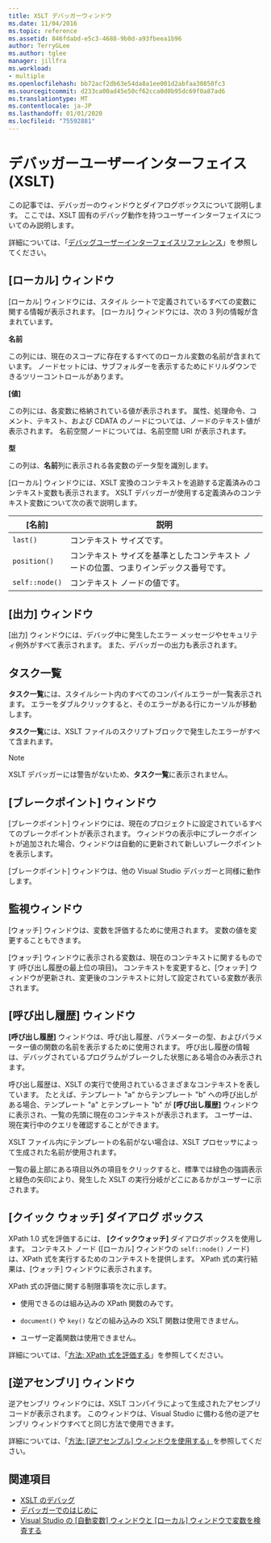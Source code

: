 ```yaml
---
title: XSLT デバッガーウィンドウ
ms.date: 11/04/2016
ms.topic: reference
ms.assetid: 846fdabd-e5c3-4688-9b0d-a93fbeea1b96
author: TerryGLee
ms.author: tglee
manager: jillfra
ms.workload:
- multiple
ms.openlocfilehash: bb72acf2db63e54da8a1ee001d2abfaa30850fc3
ms.sourcegitcommit: d233ca00ad45e50cf62cca0d0b95dc69f0a87ad6
ms.translationtype: MT
ms.contentlocale: ja-JP
ms.lasthandoff: 01/01/2020
ms.locfileid: "75592881"
---
```

# <a name="debugger-user-interface-xslt"></a>デバッガーユーザーインターフェイス (XSLT)

この記事では、デバッガーのウィンドウとダイアログボックスについて説明します。 ここでは、XSLT 固有のデバッグ動作を持つユーザーインターフェイスについてのみ説明します。

詳細については、「[デバッグユーザーインターフェイスリファレンス](../debugger/debugging-user-interface-reference.md)」を参照してください。

## <a name="locals-window"></a>[ローカル] ウィンドウ

[ローカル] ウィンドウには、スタイル シートで定義されているすべての変数に関する情報が表示されます。 [ローカル] ウィンドウには、次の 3 列の情報が含まれています。

**名前**

この列には、現在のスコープに存在するすべてのローカル変数の名前が含まれています。 ノードセットには、サブフォルダーを表示するためにドリルダウンできるツリーコントロールがあります。

**[値]**

この列には、各変数に格納されている値が表示されます。 属性、処理命令、コメント、テキスト、および CDATA のノードについては、ノードのテキスト値が表示されます。 名前空間ノードについては、名前空間 URI が表示されます。

**型**

この列は、**名前**列に表示される各変数のデータ型を識別します。

[ローカル] ウィンドウには、XSLT 変換のコンテキストを追跡する定義済みのコンテキスト変数も表示されます。 XSLT デバッガーが使用する定義済みのコンテキスト変数について次の表で説明します。

|[名前]|説明|
|-|-----------------|
|`last()`|コンテキスト サイズです。|
|`position()`|コンテキスト サイズを基準としたコンテキスト ノードの位置、つまりインデックス番号です。|
|`self::node()`|コンテキスト ノードの値です。|

## <a name="output-window"></a>[出力] ウィンドウ

[出力] ウィンドウには、デバッグ中に発生したエラー メッセージやセキュリティ例外がすべて表示されます。 また、デバッガーの出力も表示されます。

## <a name="task-list"></a>タスク一覧

**タスク一覧**には、スタイルシート内のすべてのコンパイルエラーが一覧表示されます。 エラーをダブルクリックすると、そのエラーがある行にカーソルが移動します。

**タスク一覧**には、XSLT ファイルのスクリプトブロックで発生したエラーがすべて含まれます。

> [!NOTE]
> XSLT デバッガーには警告がないため、**タスク一覧**に表示されません。

## <a name="breakpoints-window"></a>[ブレークポイント] ウィンドウ

[ブレークポイント] ウィンドウには、現在のプロジェクトに設定されているすべてのブレークポイントが表示されます。 ウィンドウの表示中にブレークポイントが追加された場合、ウィンドウは自動的に更新されて新しいブレークポイントを表示します。

[ブレークポイント] ウィンドウは、他の Visual Studio デバッガーと同様に動作します。

## <a name="watch-window"></a>監視ウィンドウ

[ウォッチ] ウィンドウは、変数を評価するために使用されます。 変数の値を変更することもできます。

[ウォッチ] ウィンドウに表示される変数は、現在のコンテキストに関するものです (呼び出し履歴の最上位の項目)。 コンテキストを変更すると、[ウォッチ] ウィンドウが更新され、変更後のコンテキストに対して設定されている変数が表示されます。

## <a name="call-stack-window"></a>[呼び出し履歴] ウィンドウ

**[呼び出し履歴]** ウィンドウは、呼び出し履歴、パラメーターの型、およびパラメーター値の関数の名前を表示するために使用されます。 呼び出し履歴の情報は、デバッグされているプログラムがブレークした状態にある場合のみ表示されます。

呼び出し履歴は、XSLT の実行で使用されているさまざまなコンテキストを表しています。 たとえば、テンプレート "a" からテンプレート "b" への呼び出しがある場合、テンプレート "a" とテンプレート "b" が **[呼び出し履歴]** ウィンドウに表示され、一覧の先頭に現在のコンテキストが表示されます。 ユーザーは、現在実行中のクエリを確認することができます。

XSLT ファイル内にテンプレートの名前がない場合は、XSLT プロセッサによって生成された名前が使用されます。

一覧の最上部にある項目以外の項目をクリックすると、標準では緑色の強調表示と緑色の矢印により、発生した XSLT の実行分岐がどこにあるかがユーザーに示されます。

## <a name="quickwatch-dialog-box"></a>[クイック ウォッチ] ダイアログ ボックス

XPath 1.0 式を評価するには、 **[クイックウォッチ]** ダイアログボックスを使用します。 コンテキスト ノード ([ローカル] ウィンドウの `self::node()` ノード) は、XPath 式を実行するためのコンテキストを提供します。 XPath 式の実行結果は、[ウォッチ] ウィンドウに表示されます。

XPath 式の評価に関する制限事項を次に示します。

- 使用できるのは組み込みの XPath 関数のみです。

- `document()` や `key()` などの組み込みの XSLT 関数は使用できません。

- ユーザー定義関数は使用できません。

詳細については、「[方法: XPath 式を評価する](../xml-tools/how-to-evaluate-an-xpath-expression.md)」を参照してください。

## <a name="disassembly-window"></a>[逆アセンブリ] ウィンドウ

逆アセンブリ ウィンドウには、XSLT コンパイラによって生成されたアセンブリ コードが表示されます。 このウィンドウは、Visual Studio に備わる他の逆アセンブリ ウィンドウすべてと同じ方法で使用できます。

詳細については、「[方法: [逆アセンブル] ウィンドウを使用する」](../debugger/how-to-use-the-disassembly-window.md)を参照してください。

## <a name="see-also"></a>関連項目

- [XSLT のデバッグ](../xml-tools/debugging-xslt.md)
- [デバッガーでのはじめに](../debugger/debugger-feature-tour.md)
- [Visual Studio の [自動変数] ウィンドウと [ローカル] ウィンドウで変数を検査する](../debugger/autos-and-locals-windows.md)

